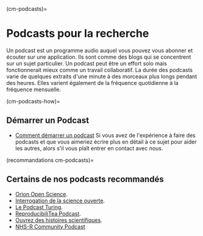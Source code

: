 (cm-podcasts)=
# Podcasts pour la recherche

Un podcast est un programme audio auquel vous pouvez vous abonner et écouter sur une application. Ils sont comme des blogs qui se concentrent sur un sujet particulier. Un podcast peut être un effort solo mais fonctionnerait mieux comme un travail collaboratif. La durée des podcasts varie de quelques extraits d'une minute à des morceaux plus longs pendant des heures. Elles varient également de la fréquence quotidienne à la fréquence mensuelle.

(cm-podcasts-how)=
## Démarrer un Podcast

* [Comment démarrer un podcast](https://www.podcastinsights.com/start-a-podcast/?gclid=CjwKCAiA9vOABhBfEiwATCi7GNV7zJl0tHaVkW-7DCjVdAwGa4q0vbaXB44xsSBHp7YBO8K6pH0syBoCVtUQAvD_BwE) Si vous avez de l'expérience à faire des podcasts et que vous aimeriez écrire plus en détail à ce sujet pour aider les autres, alors s'il vous plaît entrer en contact avec nous.

(recommandations cm-podcasts)=
## Certains de nos podcasts recommandés

* [Orion Open Science](https://www.orion-openscience.eu/publications/training-materials/201902/podcasts).
* [Interrogation de la science ouverte](https://soundcloud.com/opensciencetalk).
* [Le Podcast Turing](https://www.turing.ac.uk/news/turing-podcast).
* [ReproducibiliTea Podcast](https://soundcloud.com/reproducibilitea).
* [Ouvrez des histoires scientifiques](https://podcasts.apple.com/gb/podcast/open-science-stories/id1547403532).
* [NHS-R Community Podcast](https://podcasts.apple.com/gb/podcast/nhs-r-community-podcast/id1583060756)
